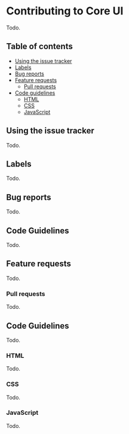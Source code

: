# Contributing to Core UI

Todo.

## Table of contents
* [Using the issue tracker](#issue-tracker)
* [Labels](#labels)
* [Bug reports](#bug-reports)
* [Feature requests](#feature-requests)
  * [Pull requests](#pull-requests)
* [Code guidelines](#code-guidelines)
  * [HTML](#html-guidelines)
  * [CSS](#css-guidelines)
  * [JavaScript](#javascript-guidelines)

## <a id="issue-tracker"></a>Using the issue tracker

Todo.

## <a id="labels"></a>Labels

Todo.

## <a id="bug-reports"></a>Bug reports

Todo.

## <a id="code-guidelines"></a>Code Guidelines

Todo.

## <a id="feature-requests"></a>Feature requests

Todo.

### <a id="pull-requests"></a>Pull requests

Todo.

## <a id="code-guidelines"></a>Code Guidelines

Todo.

### <a id="html-guidelines"></a>HTML

Todo.

### <a id="css-guidelines"></a>CSS

Todo.

### <a id="js-guidelines"></a>JavaScript

Todo.


